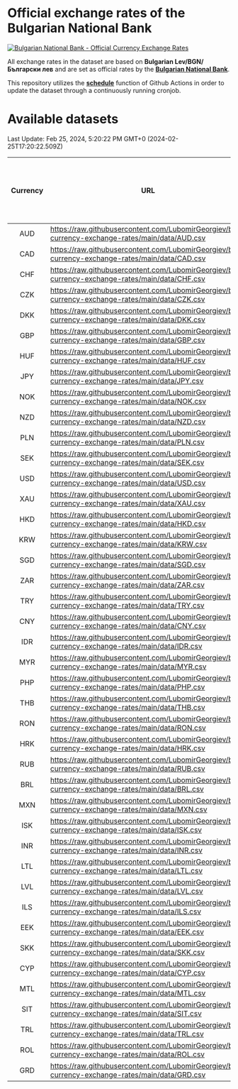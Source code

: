 # Official exchange rates of the Bulgarian National Bank

[![Bulgarian National Bank - Official Currency Exchange Rates](https://github.com/LubomirGeorgiev/bnb-currency-exchange-rates/actions/workflows/update-rates.yml/badge.svg?branch=main)](https://github.com/LubomirGeorgiev/bnb-currency-exchange-rates/actions/workflows/update-rates.yml)

All exchange rates in the dataset are based on **Bulgarian Lev/BGN/Български лев** and are set as official rates by the [**Bulgarian National Bank**](https://www.bnb.bg/Statistics/StExternalSector/StExchangeRates/StERForeignCurrencies/index.htm?toLang=_EN).

This repository utilizes the [**schedule**](https://docs.github.com/en/actions/reference/events-that-trigger-workflows) function of Github Actions in order to update the dataset through a continuously running cronjob.

# Available datasets

<!-- START LINKS (DO NOT EVER FU*ING DELETE THIS COMMENT FOR THE LOVE OF YOUR LIFE!!! IF YOU ARE CURIOS HOW IT WORKS, YOU CAN HAVE A LOOK AT ./src/updateReadme.ts) -->

Last Update: Feb 25, 2024, 5:20:22 PM GMT+0 (2024-02-25T17:20:22.509Z)

| Currency | URL                                                                                             | Number of records | Number of missing days that were filled in |
| :------: | ----------------------------------------------------------------------------------------------- | :---------------: | :----------------------------------------: |
|   AUD    | https://raw.githubusercontent.com/LubomirGeorgiev/bnb-currency-exchange-rates/main/data/AUD.csv |       8778        |                    2712                    |
|   CAD    | https://raw.githubusercontent.com/LubomirGeorgiev/bnb-currency-exchange-rates/main/data/CAD.csv |       8778        |                    2712                    |
|   CHF    | https://raw.githubusercontent.com/LubomirGeorgiev/bnb-currency-exchange-rates/main/data/CHF.csv |       8778        |                    2712                    |
|   CZK    | https://raw.githubusercontent.com/LubomirGeorgiev/bnb-currency-exchange-rates/main/data/CZK.csv |       8778        |                    2712                    |
|   DKK    | https://raw.githubusercontent.com/LubomirGeorgiev/bnb-currency-exchange-rates/main/data/DKK.csv |       8778        |                    2712                    |
|   GBP    | https://raw.githubusercontent.com/LubomirGeorgiev/bnb-currency-exchange-rates/main/data/GBP.csv |       8778        |                    2712                    |
|   HUF    | https://raw.githubusercontent.com/LubomirGeorgiev/bnb-currency-exchange-rates/main/data/HUF.csv |       8778        |                    2712                    |
|   JPY    | https://raw.githubusercontent.com/LubomirGeorgiev/bnb-currency-exchange-rates/main/data/JPY.csv |       8778        |                    2712                    |
|   NOK    | https://raw.githubusercontent.com/LubomirGeorgiev/bnb-currency-exchange-rates/main/data/NOK.csv |       8778        |                    2712                    |
|   NZD    | https://raw.githubusercontent.com/LubomirGeorgiev/bnb-currency-exchange-rates/main/data/NZD.csv |       8778        |                    2712                    |
|   PLN    | https://raw.githubusercontent.com/LubomirGeorgiev/bnb-currency-exchange-rates/main/data/PLN.csv |       8778        |                    2712                    |
|   SEK    | https://raw.githubusercontent.com/LubomirGeorgiev/bnb-currency-exchange-rates/main/data/SEK.csv |       8778        |                    2712                    |
|   USD    | https://raw.githubusercontent.com/LubomirGeorgiev/bnb-currency-exchange-rates/main/data/USD.csv |       8778        |                    2712                    |
|   XAU    | https://raw.githubusercontent.com/LubomirGeorgiev/bnb-currency-exchange-rates/main/data/XAU.csv |       8778        |                    2714                    |
|   HKD    | https://raw.githubusercontent.com/LubomirGeorgiev/bnb-currency-exchange-rates/main/data/HKD.csv |       8476        |                    2621                    |
|   KRW    | https://raw.githubusercontent.com/LubomirGeorgiev/bnb-currency-exchange-rates/main/data/KRW.csv |       8476        |                    2621                    |
|   SGD    | https://raw.githubusercontent.com/LubomirGeorgiev/bnb-currency-exchange-rates/main/data/SGD.csv |       8476        |                    2621                    |
|   ZAR    | https://raw.githubusercontent.com/LubomirGeorgiev/bnb-currency-exchange-rates/main/data/ZAR.csv |       8476        |                    2621                    |
|   TRY    | https://raw.githubusercontent.com/LubomirGeorgiev/bnb-currency-exchange-rates/main/data/TRY.csv |       6958        |                    2151                    |
|   CNY    | https://raw.githubusercontent.com/LubomirGeorgiev/bnb-currency-exchange-rates/main/data/CNY.csv |       6838        |                    2115                    |
|   IDR    | https://raw.githubusercontent.com/LubomirGeorgiev/bnb-currency-exchange-rates/main/data/IDR.csv |       6838        |                    2115                    |
|   MYR    | https://raw.githubusercontent.com/LubomirGeorgiev/bnb-currency-exchange-rates/main/data/MYR.csv |       6838        |                    2115                    |
|   PHP    | https://raw.githubusercontent.com/LubomirGeorgiev/bnb-currency-exchange-rates/main/data/PHP.csv |       6838        |                    2115                    |
|   THB    | https://raw.githubusercontent.com/LubomirGeorgiev/bnb-currency-exchange-rates/main/data/THB.csv |       6838        |                    2115                    |
|   RON    | https://raw.githubusercontent.com/LubomirGeorgiev/bnb-currency-exchange-rates/main/data/RON.csv |       6779        |                    2097                    |
|   HRK    | https://raw.githubusercontent.com/LubomirGeorgiev/bnb-currency-exchange-rates/main/data/HRK.csv |       6418        |                    1982                    |
|   RUB    | https://raw.githubusercontent.com/LubomirGeorgiev/bnb-currency-exchange-rates/main/data/RUB.csv |       6116        |                    1887                    |
|   BRL    | https://raw.githubusercontent.com/LubomirGeorgiev/bnb-currency-exchange-rates/main/data/BRL.csv |       5868        |                    1818                    |
|   MXN    | https://raw.githubusercontent.com/LubomirGeorgiev/bnb-currency-exchange-rates/main/data/MXN.csv |       5868        |                    1818                    |
|   ISK    | https://raw.githubusercontent.com/LubomirGeorgiev/bnb-currency-exchange-rates/main/data/ISK.csv |       5784        |                    1796                    |
|   INR    | https://raw.githubusercontent.com/LubomirGeorgiev/bnb-currency-exchange-rates/main/data/INR.csv |       5500        |                    1703                    |
|   LTL    | https://raw.githubusercontent.com/LubomirGeorgiev/bnb-currency-exchange-rates/main/data/LTL.csv |       5144        |                    1573                    |
|   LVL    | https://raw.githubusercontent.com/LubomirGeorgiev/bnb-currency-exchange-rates/main/data/LVL.csv |       4784        |                    1464                    |
|   ILS    | https://raw.githubusercontent.com/LubomirGeorgiev/bnb-currency-exchange-rates/main/data/ILS.csv |       4776        |                    1484                    |
|   EEK    | https://raw.githubusercontent.com/LubomirGeorgiev/bnb-currency-exchange-rates/main/data/EEK.csv |       3999        |                    1225                    |
|   SKK    | https://raw.githubusercontent.com/LubomirGeorgiev/bnb-currency-exchange-rates/main/data/SKK.csv |       2971        |                    913                     |
|   CYP    | https://raw.githubusercontent.com/LubomirGeorgiev/bnb-currency-exchange-rates/main/data/CYP.csv |       2906        |                    890                     |
|   MTL    | https://raw.githubusercontent.com/LubomirGeorgiev/bnb-currency-exchange-rates/main/data/MTL.csv |       2604        |                    799                     |
|   SIT    | https://raw.githubusercontent.com/LubomirGeorgiev/bnb-currency-exchange-rates/main/data/SIT.csv |       2544        |                    780                     |
|   TRL    | https://raw.githubusercontent.com/LubomirGeorgiev/bnb-currency-exchange-rates/main/data/TRL.csv |       1818        |                    559                     |
|   ROL    | https://raw.githubusercontent.com/LubomirGeorgiev/bnb-currency-exchange-rates/main/data/ROL.csv |       1697        |                    524                     |
|   GRD    | https://raw.githubusercontent.com/LubomirGeorgiev/bnb-currency-exchange-rates/main/data/GRD.csv |        361        |                    109                     |

<!-- END LINKS (DO NOT EVER FU*ING DELETE THIS COMMENT FOR THE LOVE OF YOUR LIFE!!! IF YOU ARE CURIOS HOW IT WORKS, YOU CAN HAVE A LOOK AT ./src/updateReadme.ts) -->
